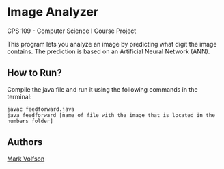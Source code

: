 # Image Analyzer

CPS 109 - Computer Science I
Course Project

This program lets you analyze an image by predicting what digit the image contains. The prediction is based on an Artificial Neural Network (ANN).

## How to Run?

Compile the java file and run it using the following commands in the terminal:

```
javac feedforward.java
java feedforward [name of file with the image that is located in the numbers folder]
```

## Authors

[Mark Volfson](https://www.linkedin.com/in/mvolfson/)
